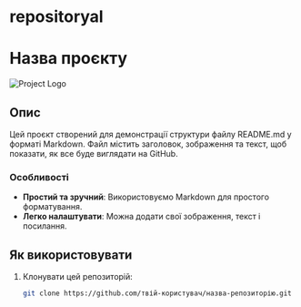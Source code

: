 # repositoryal
# Назва проєкту

![Project Logo](https://via.placeholder.com/150) <!-- Заміни посилання на зображення своїм -->

## Опис

Цей проєкт створений для демонстрації структури файлу README.md у форматі Markdown. Файл містить заголовок, зображення та текст, щоб показати, як все буде виглядати на GitHub.

### Особливості

- **Простий та зручний**: Використовуємо Markdown для простого форматування.
- **Легко налаштувати**: Можна додати свої зображення, текст і посилання.

## Як використовувати

1. Клонувати цей репозиторій:
   ```bash
   git clone https://github.com/твій-користувач/назва-репозиторію.git
